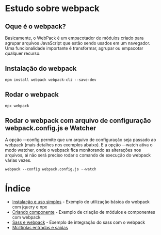 # Estudo sobre webpack

## Oque é o webpack?

Basicamente, o WebPack é um empacotador de módulos criado para agrupar arquivos JavaScript que estão sendo usados em um navegador. Uma funcionalidade importante é transformar, agrupar ou empacotar qualquer recurso. 

## Instalação do webpack

```
npm install webpack webpack-cli --save-dev
```

## Rodar o webpack

```
npx webpack
```

## Rodar o webpack com arquivo de configuração webpack.config.js e Watcher

A opção --config permite que um arquivo de configuração seja passado ao webpack (mais detalhes nos exemplos abaixo). E a opção --watch ativa o modo watcher, onde
o webpack fica monitorando as alterações nos arquivos, aí não será preciso rodar o comando de execução do webpack várias vezes.

```
webpack --config webpack.config.js --watch
```

# Índice

- [Instalação e uso simples](https://github.com/Dirack/Estudos/tree/master/webpack/simples#instala%C3%A7%C3%A3o-e-uso-simples) - Exemplo de utilização básica do webpack com jquery e npx
- [Criando componente](https://github.com/Dirack/Estudos/tree/master/webpack/componente#criando-componente) - Exemplo de criação de módulos e componentes com webpack
- [Sass e webpack](https://github.com/Dirack/Estudos/tree/master/webpack/sass#usando-sass-e-webpack) - Exemplo de integração do sass com o webpack
- [Múlltiplas entradas e saídas](https://github.com/Dirack/Estudos/tree/master/webpack/multiplas#m%C3%BAltiplas-entradas-e-sa%C3%ADdas)
